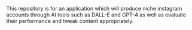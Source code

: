 This repository is for an application which will produce niche instagram accounts through AI tools such as DALL-E and GPT-4 as well as evaluate their performance and tweak content appropriately. 

